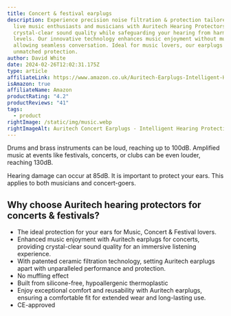```yaml
---
title: Concert & festival earplugs
description: Experience precision noise filtration & protection tailored for
  live music enthusiasts and musicians with Auritech Hearing Protectors. Enjoy
  crystal-clear sound quality while safeguarding your hearing from harmful noise
  levels. Our innovative technology enhances music enjoyment without muffling,
  allowing seamless conversation. Ideal for music lovers, our earplugs provide
  unmatched protection.
author: David White
date: 2024-02-26T12:02:31.175Z
type: article
affiliateLink: https://www.amazon.co.uk/Auritech-Earplugs-Intelligent-Hearing-Protection/dp/B00DEJDAZQ?maas=maas_adg_B4BC438E3258C0E4687516CF93C21EE1_afap_abs&ref_=aa_maas&tag=maas
isAmazon: true
affiliateName: Amazon
productRating: "4.2"
productReviews: "41"
tags:
  - product
rightImage: /static/img/music.webp
rightImageAlt: Auritech Concert Earplugs - Intelligent Hearing Protection for music lovers
---
```

Drums and brass instruments can be loud, reaching up to 100dB. Amplified music at events like festivals, concerts, or clubs can be even louder, reaching 130dB.

Hearing damage can occur at 85dB. It is important to protect your ears. This applies to both musicians and concert-goers.

## Why choose Auritech hearing protectors for concerts & festivals?

* The ideal protection for your ears for Music, Concert & Festival lovers.
* Enhanced music enjoyment with Auritech earplugs for concerts, providing crystal-clear sound quality for an immersive listening experience.
* With patented ceramic filtration technology, setting Auritech earplugs apart with unparalleled performance and protection.
* No muffling effect
* Built from silicone-free, hypoallergenic thermoplastic
* Enjoy exceptional comfort and reusability with Auritech earplugs, ensuring a comfortable fit for extended wear and long-lasting use.
* CE-approved
